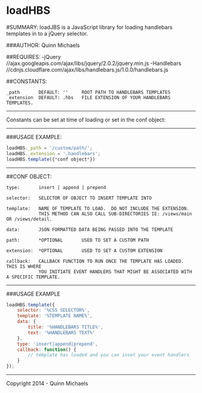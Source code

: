 loadHBS
=======

#SUMMARY:
	loadJBS is a JavaScript library for loading handlebars templates in to a jQuery selector.


###AUTHOR:
	Quinn Michaels


##REQUIRES:
	-jQuery				//ajax.googleapis.com/ajax/libs/jquery/2.0.2/jquery.min.js
	-Handlebars			//cdnjs.cloudflare.com/ajax/libs/handlebars.js/1.0.0/handlebars.js


##CONSTANTS:

	_path		DEFAULT: ''		ROOT PATH TO HANDLEBARS TEMPLATES
	_extension	DEFAULT: .hbs	FILE EXTENSION OF YOUR HANDLEBARS TEMPLATES.

***********************************************************************
Constants can be set at time of loading or set in the conf object:
***********************************************************************
###USAGE EXAMPLE:
```javascript
loadHBS._path = '/custom/path/';
loadHBS._extension = '.handlebars';
loadHBS.template({*conf object*})
```
***********************************************************************

##CONF OBJECT:

	type:		insert | append | prepend

	selector: 	SELECTOR OF OBJECT TO INSERT TEMPLATE INTO

	template: 	NAME OF TEMPLATE TO LOAD.  DO NOT INCLUDE THE EXTENSION.
				THIS METHOD CAN ALSO CALL SUB-DIRECTORIES IE: /views/main OR /views/detail.

	data:		JSON FORMATTED DATA BEING PASSED INTO THE TEMPLATE

	path:		*OPTIONAL		USED TO SET A CUSTOM PATH

	extension:	*OPTIONAL		USED TO SET A CUSTOM EXTENSION

	callback:	CALLBACK FUNCTION TO RUN ONCE THE TEMPLATE HAS LOADED.  THIS IS WHERE
				YOU INITIATE EVENT HANDLERS THAT MIGHT BE ASSOCIATED WITH A SPECIFIC TEMPLATE.

***********************************************************************
###USAGE EXAMPLE
```javascript
loadHBS.template({
 	selector: '%CSS SELECTOR%',
 	template: '%TEMPLATE NAME%',
 	data: {
	 	title: '%HANDLEBARS TITLE%',
	 	text: '%HANDLEBARS TEXT%'
 	},
 	type: 'insert|append|prepend',
 	callback: function() {
     	// template has loaded and you can inset your event handlers
 	}
});
```
***********************************************************************

Copyright 2014 - Quinn Michaels
